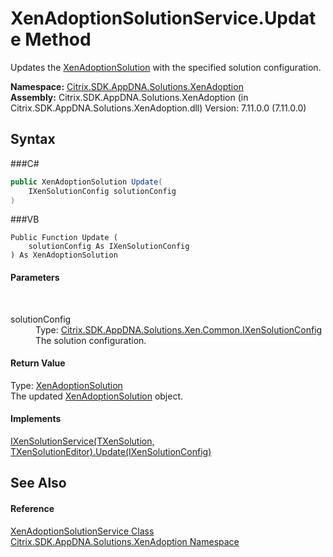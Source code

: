 # XenAdoptionSolutionService.Update Method 
 

Updates the <a href="T_Citrix_SDK_AppDNA_Solutions_XenAdoption_XenAdoptionSolution">XenAdoptionSolution</a> with the specified solution configuration.

**Namespace:**&nbsp;<a href="N_Citrix_SDK_AppDNA_Solutions_XenAdoption">Citrix.SDK.AppDNA.Solutions.XenAdoption</a><br />**Assembly:**&nbsp;Citrix.SDK.AppDNA.Solutions.XenAdoption (in Citrix.SDK.AppDNA.Solutions.XenAdoption.dll) Version: 7.11.0.0 (7.11.0.0)

## Syntax

###C#
```csharp
public XenAdoptionSolution Update(
	IXenSolutionConfig solutionConfig
)
```

###VB
```vbnet
Public Function Update ( 
	solutionConfig As IXenSolutionConfig
) As XenAdoptionSolution
```


#### Parameters
&nbsp;<dl><dt>solutionConfig</dt><dd>Type: <a href="T_Citrix_SDK_AppDNA_Solutions_Xen_Common_IXenSolutionConfig">Citrix.SDK.AppDNA.Solutions.Xen.Common.IXenSolutionConfig</a><br />The solution configuration.</dd></dl>

#### Return Value
Type: <a href="T_Citrix_SDK_AppDNA_Solutions_XenAdoption_XenAdoptionSolution">XenAdoptionSolution</a><br />The updated <a href="T_Citrix_SDK_AppDNA_Solutions_XenAdoption_XenAdoptionSolution">XenAdoptionSolution</a> object.

#### Implements
<a href="M_Citrix_SDK_AppDNA_Solutions_Xen_Common_IXenSolutionService_2_Update">IXenSolutionService(TXenSolution, TXenSolutionEditor).Update(IXenSolutionConfig)</a><br />

## See Also


#### Reference
<a href="T_Citrix_SDK_AppDNA_Solutions_XenAdoption_XenAdoptionSolutionService">XenAdoptionSolutionService Class</a><br /><a href="N_Citrix_SDK_AppDNA_Solutions_XenAdoption">Citrix.SDK.AppDNA.Solutions.XenAdoption Namespace</a><br />